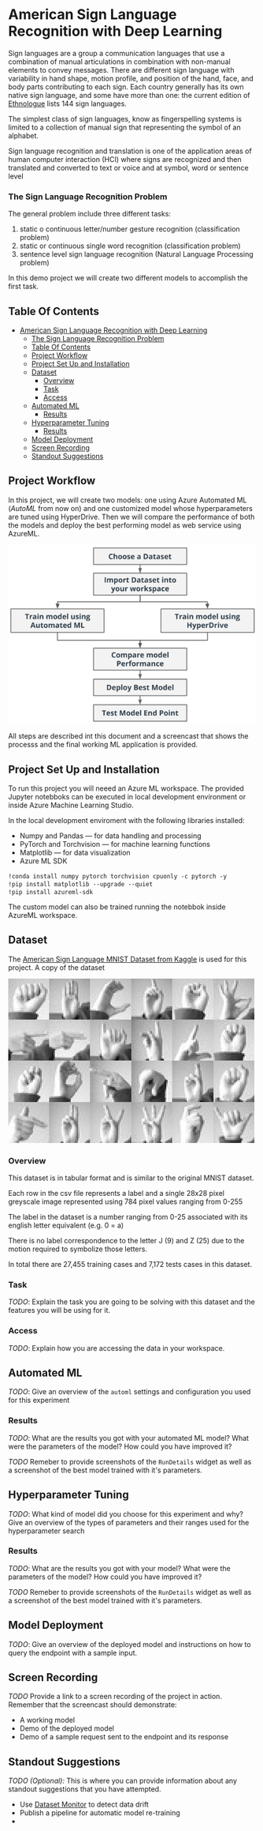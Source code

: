 # American Sign Language Recognition with Deep Learning

Sign languages are a group a communication languages that use a combination of manual articulations in combination with non-manual elements to convey messages. There are different sign language with variability in hand shape, motion profile, and position of the hand, face, and body parts contributing to each sign. Each country generally has its own native sign language, and some have more than one: the current edition of [Ethnologue](https://www.ethnologue.com/subgroups/sign-language) lists 144 sign languages.

The simplest class of sign languages, know as fingerspelling systems is limited to a collection of manual sign that representing the symbol of an alphabet.

Sign language recognition and translation is one of the application areas of human computer interaction (HCI) where signs are recognized and then translated and converted to text or voice and at symbol, word or sentence level

### The Sign Language Recognition Problem
The general problem include three different tasks:

1. static o continuous letter/number gesture recognition (classification problem)
2. static or continuous single word recognition (classification problem)
3. sentence level sign language recognition (Natural Language Processing problem)

In this demo project we will create two different models to accomplish  the first task.

## Table Of Contents

- [American Sign Language Recognition with Deep Learning](#american-sign-language-recognition-with-deep-learning)
    - [The Sign Language Recognition Problem](#the-sign-language-recognition-problem)
  - [Table Of Contents](#table-of-contents)
  - [Project Workflow](#project-workflow)
  - [Project Set Up and Installation](#project-set-up-and-installation)
  - [Dataset](#dataset)
    - [Overview](#overview)
    - [Task](#task)
    - [Access](#access)
  - [Automated ML](#automated-ml)
    - [Results](#results)
  - [Hyperparameter Tuning](#hyperparameter-tuning)
    - [Results](#results-1)
  - [Model Deployment](#model-deployment)
  - [Screen Recording](#screen-recording)
  - [Standout Suggestions](#standout-suggestions)

## Project Workflow

In this project, we will create two models: one using Azure Automated ML (_AutoML_ from now on) and one customized model whose hyperparameters are tuned using HyperDrive. Then we will compare the performance of both the models and deploy the best performing model as web service using AzureML.

![img](media/project_workflow.png)

All steps are described int this document and a screencast that shows the processs and the final working ML application is provided.


## Project Set Up and Installation
To run this project you will neeed an Azure ML workspace.
The provided Jupyter notebboks can be executed in local development environment or inside Azure Machine Learning Studio.

In the local development enviroment with the following libraries installed:

- Numpy and Pandas — for data handling and processing
- PyTorch and Torchvision — for machine learning functions
- Matplotlib — for data visualization
- Azure ML SDK


```
!conda install numpy pytorch torchvision cpuonly -c pytorch -y
!pip install matplotlib --upgrade --quiet
!pip install azureml-sdk
```

The custom model can also be trained running the notebbok inside AzureML workspace. 

## Dataset
The [American Sign Language MNIST Dataset from Kaggle](https://www.kaggle.com/datamunge/sign-language-mnist) is used for this project. A copy of the dataset 

![MNIST ASL Dataset](datasets/sign-language-mnist/amer_sign3.png)

### Overview

This dataset is in tabular format and is similar to the original MNIST dataset.

Each row in the csv file represents a label and a single 28x28 pixel greyscale image represented using 784 pixel values ranging from 0-255

The label in the dataset is a number ranging from 0-25 associated with its english letter equivalent (e.g. 0 = a)
 
There is no label correspondence to the letter J (9) and Z (25) due to the motion required to symbolize those letters. 

In total there are 27,455 training cases and 7,172 tests cases in this dataset.


### Task
*TODO*: Explain the task you are going to be solving with this dataset and the features you will be using for it.



### Access
*TODO*: Explain how you are accessing the data in your workspace.

## Automated ML
*TODO*: Give an overview of the `automl` settings and configuration you used for this experiment

### Results
*TODO*: What are the results you got with your automated ML model? What were the parameters of the model? How could you have improved it?

*TODO* Remeber to provide screenshots of the `RunDetails` widget as well as a screenshot of the best model trained with it's parameters.

## Hyperparameter Tuning
*TODO*: What kind of model did you choose for this experiment and why? Give an overview of the types of parameters and their ranges used for the hyperparameter search


### Results
*TODO*: What are the results you got with your model? What were the parameters of the model? How could you have improved it?

*TODO* Remeber to provide screenshots of the `RunDetails` widget as well as a screenshot of the best model trained with it's parameters.

## Model Deployment
*TODO*: Give an overview of the deployed model and instructions on how to query the endpoint with a sample input.

## Screen Recording
*TODO* Provide a link to a screen recording of the project in action. Remember that the screencast should demonstrate:
- A working model
- Demo of the deployed  model
- Demo of a sample request sent to the endpoint and its response

## Standout Suggestions
*TODO (Optional):* This is where you can provide information about any standout suggestions that you have attempted.

- Use [Dataset Monitor](https://docs.microsoft.com/en-us/azure/machine-learning/how-to-monitor-datasets?tabs=python) to detect data drift
- Publish a pipeline for automatic model re-training
- 

